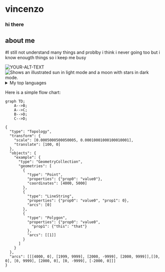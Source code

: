# vincenzo
### hi there 
## about me 
#I still not understand many things and problby i think i never going too but i know enougth things so i keep me busy 
<!-- To Do Add more detail about me later    -->
<picture>
 <source media="(prefers-color-scheme: dark)" srcset="YOUR-DARKMODE-IMAGE">
 <source media="(prefers-color-scheme: light)" srcset="YOUR-LIGHTMODE-IMAGE">
 <img alt="YOUR-ALT-TEXT" src="YOUR-DEFAULT-IMAGE">
</picture>
<picture>
  <source media="(prefers-color-scheme: dark)" srcset="https://user-images.githubusercontent.com/25423296/163456776-7f95b81a-f1ed-45f7-b7ab-8fa810d529fa.png">
  <source media="(prefers-color-scheme: light)" srcset="https://user-images.githubusercontent.com/25423296/163456779-a8556205-d0a5-45e2-ac17-42d089e3c3f8.png">
  <img alt="Shows an illustrated sun in light mode and a moon with stars in dark mode." src="https://user-images.githubusercontent.com/25423296/163456779-a8556205-d0a5-45e2-ac17-42d089e3c3f8.png">
</picture>

<details>
<summary>My top languages</summary>

| Rank | Languages  |
|-----:|------------|
|     1| JavaScript |
|     2| Php        |
|     3| SQL        |
|     4|Visual Basic|
|     5|C++         |

</details>



Here is a simple flow chart:

```mermaid
graph TD;
    A-->B;
    A-->C;
    B-->D;
    C-->D;
```


```topojson
{
  "type": "Topology",
  "transform": {
    "scale": [0.0005000500050005, 0.00010001000100010001],
    "translate": [100, 0]
  },
  "objects": {
    "example": {
      "type": "GeometryCollection",
      "geometries": [
        {
          "type": "Point",
          "properties": {"prop0": "value0"},
          "coordinates": [4000, 5000]
        },
        {
          "type": "LineString",
          "properties": {"prop0": "value0", "prop1": 0},
          "arcs": [0]
        },
        {
          "type": "Polygon",
          "properties": {"prop0": "value0",
            "prop1": {"this": "that"}
          },
          "arcs": [[1]]
        }
      ]
    }
  },
  "arcs": [[[4000, 0], [1999, 9999], [2000, -9999], [2000, 9999]],[[0, 0], [0, 9999], [2000, 0], [0, -9999], [-2000, 0]]]
}
```
